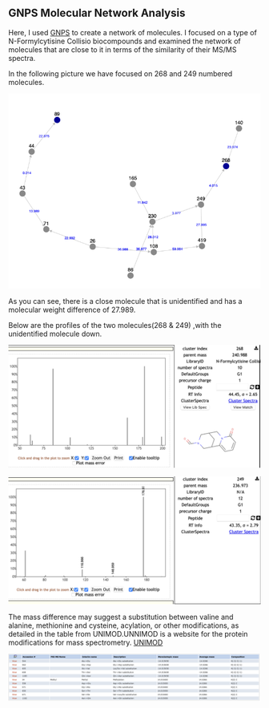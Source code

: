 ## GNPS Molecular Network Analysis

Here, I used [GNPS](https://gnps.ucsd.edu/ProteoSAFe/static/gnps-splash.jsp) to create a network of molecules. I focused on a type of N-Formylcytisine Collisio biocompounds and examined the network of molecules that are close to it in terms of the similarity of their MS/MS spectra.

In the following picture we have focused on 268 and 249 numbered molecules.

![GNPS Molecules](https://github.com/prakashaman717/Effect-of-Marine-Microalgae-on-the-growth-of-Sea-Urchins/blob/main/Images/GNPS%20MOLECULES.png)

As you can see, there is a close molecule that is unidentified and has a molecular weight difference of 27.989.

Below are the profiles of the two molecules(268 & 249) ,with the unidentified molecule down.

![Already Unknown](https://github.com/prakashaman717/Effect-of-Marine-Microalgae-on-the-growth-of-Sea-Urchins/blob/main/Images/Already%20Unknown.png)

![Enquiry One](https://github.com/prakashaman717/Effect-of-Marine-Microalgae-on-the-growth-of-Sea-Urchins/blob/main/Images/Enquiry%20One.png)

The mass difference may suggest a substitution between valine and alanine, methionine and cysteine, acylation, or other modifications, as detailed in the table from UNIMOD.UNNIMOD is a website for the protein modifications for mass spectrometry. [UNIMOD](https://www.unimod.org/login.php)

![UNIMOD](https://github.com/prakashaman717/Effect-of-Marine-Microalgae-on-the-growth-of-Sea-Urchins/blob/main/Images/UNIMOD.png)





